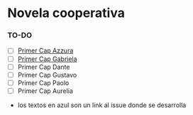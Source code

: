 # Novela cooperativa

### TO-DO
- [ ] [Primer Cap Azzura](https://github.com/Arion-J/Novel/issues/18)
- [ ] [Primer Cap Gabriela](https://github.com/Arion-J/Novel/issues/17)
- [ ] Primer Cap Dante
- [ ] Primer Cap Gustavo
- [ ] Primer Cap Paolo
- [ ] Primer Cap Aurelia
* los textos en azul son un link al issue donde se desarrolla

